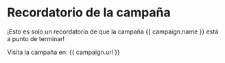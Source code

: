 # Recordatorio de la campaña

¡Esto es solo un recordatorio de que la campaña {{ campaign.name }} está a punto de terminar!

Visita la campaña en: {{ campaign.url }}
